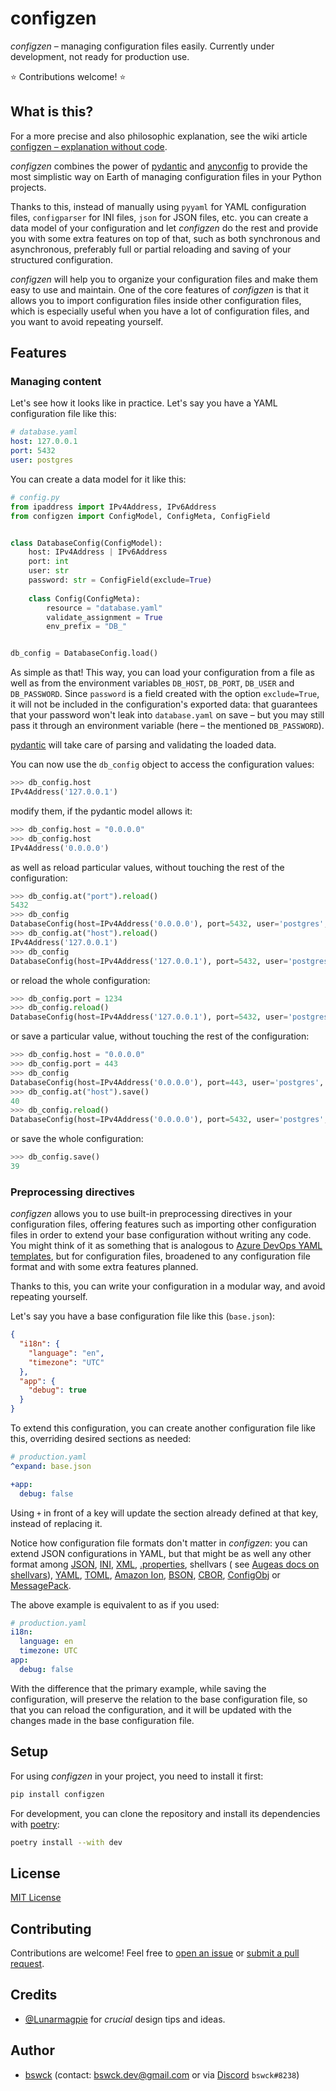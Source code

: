# configzen
_configzen_ – managing configuration files easily.
Currently under development, not ready for production use.

⭐ Contributions welcome! ⭐

## What is this?
For a more precise and also philosophic explanation, see the wiki article [configzen – explanation without code](https://github.com/bswck/configzen/wiki/configzen-%E2%80%93-explanation-without-code).

_configzen_ combines the power of [pydantic](https://pydantic-docs.helpmanual.io/) 
and [anyconfig](https://github.com/ssato/python-anyconfig) to provide the most simplistic
way on Earth of managing configuration files in your Python projects.

Thanks to this, instead of manually using 
`pyyaml` for YAML configuration files, `configparser` for INI files, `json` for JSON files, etc. 
you can create a data model of your configuration and let _configzen_ do the rest and provide you 
with some extra features on top of that, such as both synchronous and asynchronous, 
preferably full or partial reloading and saving of your structured configuration.

_configzen_ will help you to organize your configuration files and make them easy to use 
and maintain. One of the core features of _configzen_ is that it allows you to import 
configuration files inside other configuration files, which is especially useful when you
have a lot of configuration files, and you want to avoid repeating yourself.


## Features

### Managing content
Let's see how it looks like in practice. Let's say you have a YAML configuration file like this:
```yaml
# database.yaml
host: 127.0.0.1
port: 5432
user: postgres
```
You can create a data model for it like this:

```python
# config.py
from ipaddress import IPv4Address, IPv6Address
from configzen import ConfigModel, ConfigMeta, ConfigField


class DatabaseConfig(ConfigModel):
    host: IPv4Address | IPv6Address
    port: int
    user: str
    password: str = ConfigField(exclude=True)
    
    class Config(ConfigMeta):
        resource = "database.yaml"
        validate_assignment = True
        env_prefix = "DB_"


db_config = DatabaseConfig.load()
```

As simple as that!
This way, you can load your configuration from a file as well as from the environment variables
`DB_HOST`, `DB_PORT`, `DB_USER` and `DB_PASSWORD`. Since `password` is a field created with 
the option `exclude=True`, it will not be included in the configuration's exported data: that
guarantees that your password won't leak into `database.yaml` on save – but you may still pass it 
through an environment variable (here – the mentioned `DB_PASSWORD`).

[pydantic](https://docs.pydantic.dev/latest/) will take care of parsing and validating the loaded data.

You can now use the `db_config` object to access the configuration values:

```python
>>> db_config.host
IPv4Address('127.0.0.1')
```

modify them, if the pydantic model allows it:

```python
>>> db_config.host = "0.0.0.0"
>>> db_config.host
IPv4Address('0.0.0.0')
```

as well as reload particular values, without touching the rest of the configuration:

```python
>>> db_config.at("port").reload()
5432
>>> db_config
DatabaseConfig(host=IPv4Address('0.0.0.0'), port=5432, user='postgres', password='password')
>>> db_config.at("host").reload()
IPv4Address('127.0.0.1')
>>> db_config
DatabaseConfig(host=IPv4Address('127.0.0.1'), port=5432, user='postgres', password='password')
```

or reload the whole configuration:

```python
>>> db_config.port = 1234
>>> db_config.reload()
DatabaseConfig(host=IPv4Address('127.0.0.1'), port=5432, user='postgres', password='password')
```

or save a particular value, without touching the rest of the configuration:

```python
>>> db_config.host = "0.0.0.0"
>>> db_config.port = 443
>>> db_config
DatabaseConfig(host=IPv4Address('0.0.0.0'), port=443, user='postgres', password='password')
>>> db_config.at("host").save()
40
>>> db_config.reload()
DatabaseConfig(host=IPv4Address('0.0.0.0'), port=5432, user='postgres', password='password')
```

or save the whole configuration:

```python
>>> db_config.save()
39
```

### Preprocessing directives
_configzen_ allows you to use built-in preprocessing directives in your configuration files,
offering features such as importing other configuration files in order to extend 
your base configuration without writing any code. You might think of it as something
that is analogous to [Azure DevOps YAML templates](https://docs.microsoft.com/en-us/azure/devops/pipelines/process/templates?view=azure-devops),
but for configuration files, broadened to any configuration file format and with some extra features planned.

Thanks to this, you can write your configuration in a modular way, and avoid repeating yourself.

Let's say you have a base configuration file like this (`base.json`):

```json
{
  "i18n": {
    "language": "en",
    "timezone": "UTC"
  },
  "app": {
    "debug": true
  }
}
```

To extend this configuration, you can create another configuration file like this,
overriding desired sections as needed:

```yaml
# production.yaml
^expand: base.json

+app:
  debug: false
```

Using `+` in front of a key will update the section already defined at that key,
instead of replacing it.

Notice how configuration file formats don't matter in _configzen_: you can 
extend JSON configurations in YAML, but that might be as well any other format
among [JSON](https://en.wikipedia.org/wiki/JSON), [INI](https://en.wikipedia.org/wiki/INI_file),
[XML](https://en.wikipedia.org/wiki/XML), [.properties](https://en.wikipedia.org/wiki/.properties),
shellvars (
see [Augeas docs on shellvars](https://augeas.net/docs/references/1.4.0/lenses/files/shellvars-aug.html)),
[YAML](https://yaml.org), [TOML](https://en.wikipedia.org/wiki/TOML),
[Amazon Ion](https://en.wikipedia.org/wiki/Ion_(serialization_format)),
[BSON](https://en.wikipedia.org/wiki/BSON), [CBOR](https://en.wikipedia.org/wiki/CBOR),
[ConfigObj](https://configobj.readthedocs.io/en/latest/configobj.html#introduction) or
[MessagePack](https://en.wikipedia.org/wiki/MessagePack).

The above example is equivalent to as if you used:

```yaml
# production.yaml
i18n:
  language: en
  timezone: UTC
app:
  debug: false
```

With the difference that the primary example, while saving the configuration,
will preserve the relation to the base configuration file, so that you can reload
the configuration, and it will be updated with the changes made in the base configuration file.


## Setup
For using _configzen_ in your project, you need to install it first:

```bash
pip install configzen
```

For development, you can clone the repository and install its dependencies with [poetry](https://python-poetry.org/):
```bash
poetry install --with dev
```

## License
[MIT License](https://choosealicense.com/licenses/mit/)

## Contributing
Contributions are welcome! Feel free to [open an issue](https://github.com/bswck/configzen/issues/new/choose) 
or [submit a pull request](https://github.com/bswck/configzen/compare).

## Credits
* [@Lunarmagpie](https://github.com/Lunarmagpie) for _crucial_ design tips and ideas.
 
## Author
* [bswck](https://github.com/bswck) (contact: bswck.dev@gmail.com or via [Discord](https://discord.com/) `bswck#8238`)
